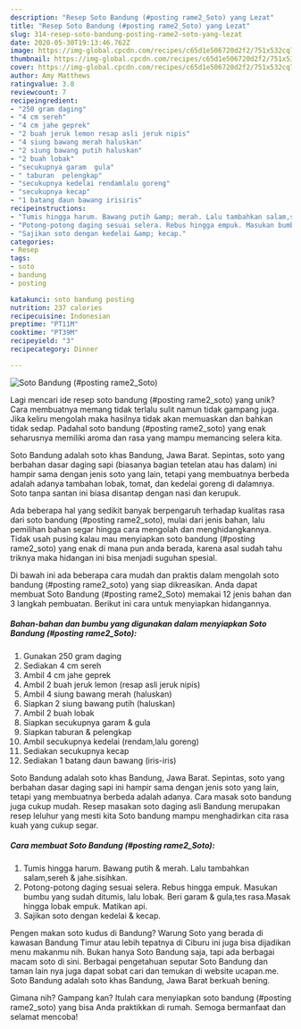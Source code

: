 ```yaml
---
description: "Resep Soto Bandung (#posting rame2_Soto) yang Lezat"
title: "Resep Soto Bandung (#posting rame2_Soto) yang Lezat"
slug: 314-resep-soto-bandung-posting-rame2-soto-yang-lezat
date: 2020-05-30T19:13:46.762Z
image: https://img-global.cpcdn.com/recipes/c65d1e506720d2f2/751x532cq70/soto-bandung-posting-rame2_soto-foto-resep-utama.jpg
thumbnail: https://img-global.cpcdn.com/recipes/c65d1e506720d2f2/751x532cq70/soto-bandung-posting-rame2_soto-foto-resep-utama.jpg
cover: https://img-global.cpcdn.com/recipes/c65d1e506720d2f2/751x532cq70/soto-bandung-posting-rame2_soto-foto-resep-utama.jpg
author: Amy Matthews
ratingvalue: 3.8
reviewcount: 7
recipeingredient:
- "250 gram daging"
- "4 cm sereh"
- "4 cm jahe geprek"
- "2 buah jeruk lemon resap asli jeruk nipis"
- "4 siung bawang merah haluskan"
- "2 siung bawang putih haluskan"
- "2 buah lobak"
- "secukupnya garam  gula"
- " taburan  pelengkap"
- "secukupnya kedelai rendamlalu goreng"
- "secukupnya kecap"
- "1 batang daun bawang irisiris"
recipeinstructions:
- "Tumis hingga harum. Bawang putih &amp; merah. Lalu tambahkan salam,sereh &amp; jahe.sisihkan."
- "Potong-potong daging sesuai selera. Rebus hingga empuk. Masukan bumbu yang sudah ditumis, lalu lobak. Beri garam &amp; gula,tes rasa.Masak hingga lobak empuk. Matikan api."
- "Sajikan soto dengan kedelai &amp; kecap."
categories:
- Resep
tags:
- soto
- bandung
- posting

katakunci: soto bandung posting 
nutrition: 237 calories
recipecuisine: Indonesian
preptime: "PT11M"
cooktime: "PT39M"
recipeyield: "3"
recipecategory: Dinner

---
```



![Soto Bandung (#posting rame2_Soto)](https://img-global.cpcdn.com/recipes/c65d1e506720d2f2/751x532cq70/soto-bandung-posting-rame2_soto-foto-resep-utama.jpg)

Lagi mencari ide resep soto bandung (#posting rame2_soto) yang unik? Cara membuatnya memang tidak terlalu sulit namun tidak gampang juga. Jika keliru mengolah maka hasilnya tidak akan memuaskan dan bahkan tidak sedap. Padahal soto bandung (#posting rame2_soto) yang enak seharusnya memiliki aroma dan rasa yang mampu memancing selera kita.

Soto Bandung adalah soto khas Bandung, Jawa Barat. Sepintas, soto yang berbahan dasar daging sapi (biasanya bagian tetelan atau has dalam) ini hampir sama dengan jenis soto yang lain, tetapi yang membuatnya berbeda adalah adanya tambahan lobak, tomat, dan kedelai goreng di dalamnya. Soto tanpa santan ini biasa disantap dengan nasi dan kerupuk.

Ada beberapa hal yang sedikit banyak berpengaruh terhadap kualitas rasa dari soto bandung (#posting rame2_soto), mulai dari jenis bahan, lalu pemilihan bahan segar hingga cara mengolah dan menghidangkannya. Tidak usah pusing kalau mau menyiapkan soto bandung (#posting rame2_soto) yang enak di mana pun anda berada, karena asal sudah tahu triknya maka hidangan ini bisa menjadi suguhan spesial.


Di bawah ini ada beberapa cara mudah dan praktis dalam mengolah soto bandung (#posting rame2_soto) yang siap dikreasikan. Anda dapat membuat Soto Bandung (#posting rame2_Soto) memakai 12 jenis bahan dan 3 langkah pembuatan. Berikut ini cara untuk menyiapkan hidangannya.

<!--inarticleads1-->

##### Bahan-bahan dan bumbu yang digunakan dalam menyiapkan Soto Bandung (#posting rame2_Soto):

1. Gunakan 250 gram daging
1. Sediakan 4 cm sereh
1. Ambil 4 cm jahe geprek
1. Ambil 2 buah jeruk lemon (resap asli jeruk nipis)
1. Ambil 4 siung bawang merah (haluskan)
1. Siapkan 2 siung bawang putih (haluskan)
1. Ambil 2 buah lobak
1. Siapkan secukupnya garam &amp; gula
1. Siapkan  taburan &amp; pelengkap
1. Ambil secukupnya kedelai (rendam,lalu goreng)
1. Sediakan secukupnya kecap
1. Sediakan 1 batang daun bawang (iris-iris)


Soto Bandung adalah soto khas Bandung, Jawa Barat. Sepintas, soto yang berbahan dasar daging sapi ini hampir sama dengan jenis soto yang lain, tetapi yang membuatnya berbeda adalah adanya. Cara masak soto bandung juga cukup mudah. Resep masakan soto daging asli Bandung merupakan resep leluhur yang mesti kita Soto bandung mampu menghadirkan cita rasa kuah yang cukup segar. 

<!--inarticleads2-->

##### Cara membuat Soto Bandung (#posting rame2_Soto):

1. Tumis hingga harum. Bawang putih &amp; merah. Lalu tambahkan salam,sereh &amp; jahe.sisihkan.
1. Potong-potong daging sesuai selera. Rebus hingga empuk. Masukan bumbu yang sudah ditumis, lalu lobak. Beri garam &amp; gula,tes rasa.Masak hingga lobak empuk. Matikan api.
1. Sajikan soto dengan kedelai &amp; kecap.


Pengen makan soto kudus di Bandung? Warung Soto yang berada di kawasan Bandung Timur atau lebih tepatnya di Ciburu ini juga bisa dijadikan menu makanmu nih. Bukan hanya Soto Bandung saja, tapi ada berbagai macam soto di sini. Berbagai pengetahuan seputar Soto Bandung dan taman lain nya juga dapat sobat cari dan temukan di website ucapan.me. Soto Bandung adalah soto khas Bandung, Jawa Barat berkuah bening. 

Gimana nih? Gampang kan? Itulah cara menyiapkan soto bandung (#posting rame2_soto) yang bisa Anda praktikkan di rumah. Semoga bermanfaat dan selamat mencoba!
